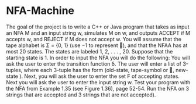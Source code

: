 # NFA-Machine
The goal of the project is to write a C++ or Java program that takes as input an NFA M and an input
string w, simulates M on w, and outputs ACCEPT if M accepts w, and REJECT if M does not accept w.
You will assume that the tape alphabet is Σ = {0, 1} (use −1 to represent ), and that the NFAA has
at most 20 states. The states are labeled 1, 2, . . . , 20. Suppose that the starting state is 1.
In order to input the NFA you will do the following:
You will ask the user to enter the transition function δ. The user will enter a list of 3-tuples, where
each 3-tuple has the form (old-state, tape-symbol or , new-state ).
Next, you will ask the user to enter the set F of accepting states.
Next you will ask the user to enter the input string w.
Test your program with the NFA from Example 1.35 (see Figure 1.36), page 52-54. Run the NFA on
3 strings that are accepted and 3 strings that are not accepted).